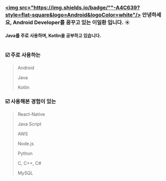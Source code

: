 ### <a href=""><img src="https://img.shields.io/badge/""-A4C639?style=flat-square&logo=Android&logoColor=white"/></a> 안녕하세요, Android Developer를 꿈꾸고 있는 이일환 입니다. :sunny:
#### Java를 주로 사용하며, Kotlin을 공부하고 있습니다.
#
### :ballot_box_with_check: 주로 사용하는
> Android
> 
> Java
> 
> Kotlin

### :ballot_box_with_check: 사용해본 경험이 있는
> React-Native
> 
> Java Script
> 
> AWS
> 
> Node.js
> 
> Python
> 
> C, C++, C#
> 
> MySQL
